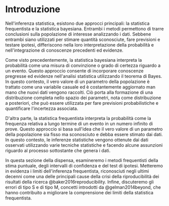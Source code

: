 # Introduzione

Nell'inferenza statistica, esistono due approcci principali: la statistica frequentista e la statistica bayesiana. Entrambi i metodi permettono di trarre conclusioni sulla popolazione di interesse analizzando i dati. Sebbene entrambi siano utilizzati per stimare quantità sconosciute, fare previsioni e testare ipotesi, differiscono nella loro interpretazione della probabilità e nell'integrazione di conoscenze precedenti ed evidenze.

Come visto precedentemente, la statistica bayesiana interpreta la probabilità come una misura di convinzione o grado di certezza riguardo a un evento. Questo approccio consente di incorporare conoscenze pregresse ed evidenze nell'analisi statistica utilizzando il teorema di Bayes. In questo contesto, il vero valore di un parametro della popolazione è trattato come una variabile casuale ed è costantemente aggiornato man mano che nuovi dati vengono raccolti. Ciò porta alla formazione di una distribuzione completa nello spazio dei parametri, nota come distribuzione a posteriori, che può essere utilizzata per fare previsioni probabilistiche e quantificare l'incertezza associata.

D'altra parte, la statistica frequentista interpreta la probabilità come la frequenza relativa a lungo termine di un evento in un numero infinito di prove. Questo approccio si basa sull'idea che il vero valore di un parametro della popolazione sia fisso ma sconosciuto e debba essere stimato dai dati. In questo contesto, le inferenze statistiche vengono ottenute dai dati osservati utilizzando varie tecniche statistiche e facendo alcune assunzioni riguardo al processo sottostante che genera i dati.

In questa sezione della dispensa, esamineremo i metodi frequentisti della stima puntuale, degli intervalli di confidenza e del test di ipotesi. Metteremo in evidenza i limiti dell'inferenza frequentista, riconosciuti negli ultimi decenni come una delle principali cause della crisi della riproducibilità dei risultati della ricerca @baker2016reproducibility. Infine, discuteremo gli errori di tipo S e di tipo M, concetti introdotti da @gelman2014beyond, che hanno contribuito a migliorare la comprensione dei limiti della statistica frequentista.
